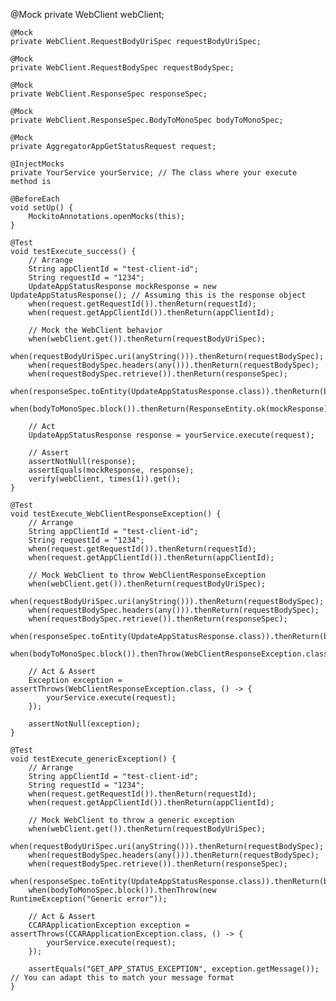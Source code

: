 @Mock
    private WebClient webClient;
    
    @Mock
    private WebClient.RequestBodyUriSpec requestBodyUriSpec;
    
    @Mock
    private WebClient.RequestBodySpec requestBodySpec;
    
    @Mock
    private WebClient.ResponseSpec responseSpec;
    
    @Mock
    private WebClient.ResponseSpec.BodyToMonoSpec bodyToMonoSpec;
    
    @Mock
    private AggregatorAppGetStatusRequest request;
    
    @InjectMocks
    private YourService yourService; // The class where your execute method is

    @BeforeEach
    void setUp() {
        MockitoAnnotations.openMocks(this);
    }

    @Test
    void testExecute_success() {
        // Arrange
        String appClientId = "test-client-id";
        String requestId = "1234";
        UpdateAppStatusResponse mockResponse = new UpdateAppStatusResponse(); // Assuming this is the response object
        when(request.getRequestId()).thenReturn(requestId);
        when(request.getAppClientId()).thenReturn(appClientId);
        
        // Mock the WebClient behavior
        when(webClient.get()).thenReturn(requestBodyUriSpec);
        when(requestBodyUriSpec.uri(anyString())).thenReturn(requestBodySpec);
        when(requestBodySpec.headers(any())).thenReturn(requestBodySpec);
        when(requestBodySpec.retrieve()).thenReturn(responseSpec);
        when(responseSpec.toEntity(UpdateAppStatusResponse.class)).thenReturn(bodyToMonoSpec);
        when(bodyToMonoSpec.block()).thenReturn(ResponseEntity.ok(mockResponse));

        // Act
        UpdateAppStatusResponse response = yourService.execute(request);

        // Assert
        assertNotNull(response);
        assertEquals(mockResponse, response);
        verify(webClient, times(1)).get();
    }

    @Test
    void testExecute_WebClientResponseException() {
        // Arrange
        String appClientId = "test-client-id";
        String requestId = "1234";
        when(request.getRequestId()).thenReturn(requestId);
        when(request.getAppClientId()).thenReturn(appClientId);

        // Mock WebClient to throw WebClientResponseException
        when(webClient.get()).thenReturn(requestBodyUriSpec);
        when(requestBodyUriSpec.uri(anyString())).thenReturn(requestBodySpec);
        when(requestBodySpec.headers(any())).thenReturn(requestBodySpec);
        when(requestBodySpec.retrieve()).thenReturn(responseSpec);
        when(responseSpec.toEntity(UpdateAppStatusResponse.class)).thenReturn(bodyToMonoSpec);
        when(bodyToMonoSpec.block()).thenThrow(WebClientResponseException.class);

        // Act & Assert
        Exception exception = assertThrows(WebClientResponseException.class, () -> {
            yourService.execute(request);
        });

        assertNotNull(exception);
    }

    @Test
    void testExecute_genericException() {
        // Arrange
        String appClientId = "test-client-id";
        String requestId = "1234";
        when(request.getRequestId()).thenReturn(requestId);
        when(request.getAppClientId()).thenReturn(appClientId);

        // Mock WebClient to throw a generic exception
        when(webClient.get()).thenReturn(requestBodyUriSpec);
        when(requestBodyUriSpec.uri(anyString())).thenReturn(requestBodySpec);
        when(requestBodySpec.headers(any())).thenReturn(requestBodySpec);
        when(requestBodySpec.retrieve()).thenReturn(responseSpec);
        when(responseSpec.toEntity(UpdateAppStatusResponse.class)).thenReturn(bodyToMonoSpec);
        when(bodyToMonoSpec.block()).thenThrow(new RuntimeException("Generic error"));

        // Act & Assert
        CCARApplicationException exception = assertThrows(CCARApplicationException.class, () -> {
            yourService.execute(request);
        });

        assertEquals("GET_APP_STATUS_EXCEPTION", exception.getMessage()); // You can adapt this to match your message format
    }
